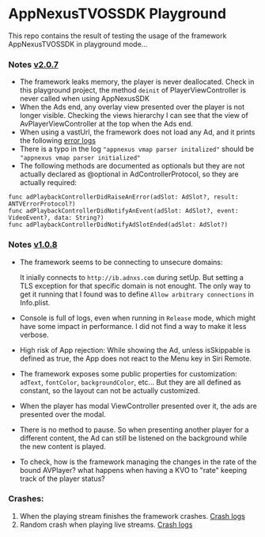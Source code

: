 # AppNexusTVOSSDK Playground

This repo contains the result of testing the usage of the framework AppNexusTVOSSDK in playground mode...

### Notes [v2.0.7](https://github.com/dcordero/AppNexusTVOSSDK-Playground/releases/tag/v2.0.7)
- The framework leaks memory, the player is never deallocated. Check in this playground project, the method `deinit` of PlayerViewController is never called when using AppNexusSDK
- When the Ads end, any overlay view presented over the player is not longer visible. Checking the views hierarchy I can see that the view of AvPlayerViewController at the top when the Ads end.
- When using a vastUrl, the framework does not load any Ad, and it prints the following [error logs](error_v2_0_7.log)
- There is a typo in the log `"appnexus vmap parser initalized"` should be `"appnexus vmap parser initialized"`
- The following methods are documented as optionals but they are not actually declared as @optional in AdControllerProtocol, so they are actually required:

```
func adPlaybackControllerDidRaiseAnError(adSlot: AdSlot?, result: ANTVErrorProtocol?)
func adPlaybackControllerDidNotifyAnEvent(adSlot: AdSlot?, event: VideoEvent?, data: String?)
func adPlaybackControllerDidNotifyAdSlotEnded(adSlot: AdSlot?)
```
### Notes [v1.0.8](https://github.com/dcordero/AppNexusTVOSSDK-Playground/releases/tag/v1.0.8)
- The framework seems to be connecting to unsecure domains:

   It inially connects to `http://ib.adnxs.com` during setUp. But setting a TLS exception for that specific domain is not enought. The only way to get it running that I found was to define `Allow arbitrary connections` in Info.plist.

- Console is full of logs, even when running in `Release` mode, which might have some impact in performance. I did not find a way to make it less verbose.
- High risk of App rejection: While showing the Ad, unless isSkippable is defined as true, the App does not react to the Menu key in Siri Remote.
- The framework exposes some public properties for customization: `adText`, `fontColor`, `backgroundColor`, etc... But they are all defined as constant, so the layout can not be actually customized.
- When the player has modal ViewController presented over it, the ads are presented over the modal.
- There is no method to pause. So when presenting another player for a different content, the Ad can still be listened on the background while the new content is played.
- To check, how is the framework managing the changes in the rate of the bound AVPlayer? what happens when having a KVO to "rate" keeping track of the player status?

### Crashes:
1. When the playing stream finishes the framework crashes. [Crash logs](crash1.log)
2. Random crash when playing live streams. [Crash logs](crash2.log)

